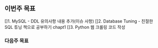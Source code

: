 ## 이번주 목표

[]1. MySQL - DDL 유의사항 내용 추가(이슈 사항)
[]2. Database Tuning - 친절한 SQL 튜닝 책으로 공부하기 chapt1
[]3. Python 웹 크롤링 코드 작성

### 다음주 목표
